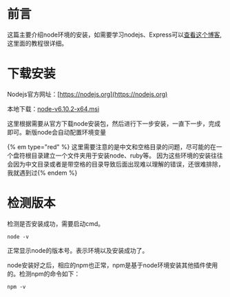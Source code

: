 # 前言

这篇主要介绍node环境的安装，如需要学习nodejs、Express可以[查看这个博客](https://github.com/nswbmw/N-blog/wiki/_pages),这里面的教程很详细。

# 下载安装

Nodejs官方网址：[https://nodejs.org](https://nodejs.org)

本地下载：[node-v6.10.2-x64.msi](assets/node-v6.10.2-x64.msi)

这里根据需要从官方下载node安装包，然后进行下一步安装，一直下一步，完成即可。新版node会自动配置环境变量

> 
{% em type="red" %} 这里需要注意的是中文和空格目录的问题，尽可能的在一个盘符根目录建立一个文件夹用于安装node、ruby等。
因为这些环境的安装往往会因为中文目录或者是带空格的目录导致后面出现难以理解的错误，还很难排除，我就遇到过{% endem %}


# 检测版本

检测是否安装成功，需要启动cmd。

```
node -v
```

正常显示node的版本号。表示环境以及安装成功了。

node安装好之后，相应的npm也正常，npm是基于node环境安装其他插件使用的。检测npm的命令如下：


```
npm -v
```


    
    


